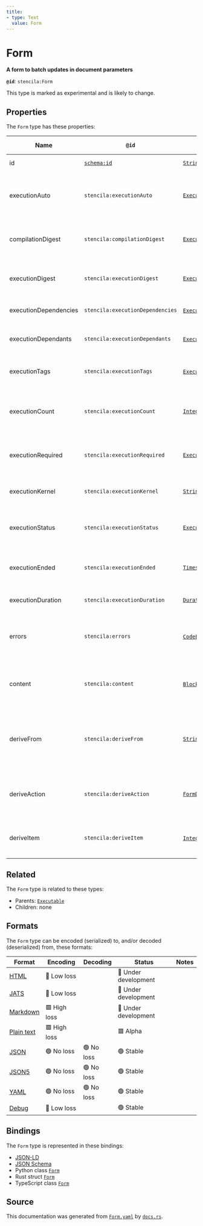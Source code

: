 ```yaml
---
title:
- type: Text
  value: Form
---
```


# Form

**A form to batch updates in document parameters**

**`@id`**: `stencila:Form`

This type is marked as experimental and is likely to change.

## Properties

The `Form` type has these properties:

| Name                  | `@id`                                | Type                                                                                                                                      | Description                                                                               | Inherited from                                                             |
| --------------------- | ------------------------------------ | ----------------------------------------------------------------------------------------------------------------------------------------- | ----------------------------------------------------------------------------------------- | -------------------------------------------------------------------------- |
| id                    | [`schema:id`](https://schema.org/id) | [`String`](https://stencila.dev/docs/reference/schema/data/string)                                                                        | The identifier for this item                                                              | [`Entity`](https://stencila.dev/docs/reference/schema/other/entity)        |
| executionAuto         | `stencila:executionAuto`             | [`ExecutionAuto`](https://stencila.dev/docs/reference/schema/flow/execution-auto)                                                         | Under which circumstances the code should be automatically executed.                      | [`Executable`](https://stencila.dev/docs/reference/schema/flow/executable) |
| compilationDigest     | `stencila:compilationDigest`         | [`ExecutionDigest`](https://stencila.dev/docs/reference/schema/flow/execution-digest)                                                     | A digest of the content, semantics and dependencies of the node.                          | [`Executable`](https://stencila.dev/docs/reference/schema/flow/executable) |
| executionDigest       | `stencila:executionDigest`           | [`ExecutionDigest`](https://stencila.dev/docs/reference/schema/flow/execution-digest)                                                     | The `compileDigest` of the node when it was last executed.                                | [`Executable`](https://stencila.dev/docs/reference/schema/flow/executable) |
| executionDependencies | `stencila:executionDependencies`     | [`ExecutionDependency`](https://stencila.dev/docs/reference/schema/flow/execution-dependency)*                                            | The upstream dependencies of this node.                                                   | [`Executable`](https://stencila.dev/docs/reference/schema/flow/executable) |
| executionDependants   | `stencila:executionDependants`       | [`ExecutionDependant`](https://stencila.dev/docs/reference/schema/flow/execution-dependant)*                                              | The downstream dependants of this node.                                                   | [`Executable`](https://stencila.dev/docs/reference/schema/flow/executable) |
| executionTags         | `stencila:executionTags`             | [`ExecutionTag`](https://stencila.dev/docs/reference/schema/flow/execution-tag)*                                                          | Tags in the code which affect its execution                                               | [`Executable`](https://stencila.dev/docs/reference/schema/flow/executable) |
| executionCount        | `stencila:executionCount`            | [`Integer`](https://stencila.dev/docs/reference/schema/data/integer)                                                                      | A count of the number of times that the node has been executed.                           | [`Executable`](https://stencila.dev/docs/reference/schema/flow/executable) |
| executionRequired     | `stencila:executionRequired`         | [`ExecutionRequired`](https://stencila.dev/docs/reference/schema/flow/execution-required)                                                 | Whether, and why, the code requires execution or re-execution.                            | [`Executable`](https://stencila.dev/docs/reference/schema/flow/executable) |
| executionKernel       | `stencila:executionKernel`           | [`String`](https://stencila.dev/docs/reference/schema/data/string)                                                                        | The id of the kernel that the node was last executed in.                                  | [`Executable`](https://stencila.dev/docs/reference/schema/flow/executable) |
| executionStatus       | `stencila:executionStatus`           | [`ExecutionStatus`](https://stencila.dev/docs/reference/schema/flow/execution-status)                                                     | Status of the most recent, including any current, execution.                              | [`Executable`](https://stencila.dev/docs/reference/schema/flow/executable) |
| executionEnded        | `stencila:executionEnded`            | [`Timestamp`](https://stencila.dev/docs/reference/schema/data/timestamp)                                                                  | The timestamp when the last execution ended.                                              | [`Executable`](https://stencila.dev/docs/reference/schema/flow/executable) |
| executionDuration     | `stencila:executionDuration`         | [`Duration`](https://stencila.dev/docs/reference/schema/data/duration)                                                                    | Duration of the last execution.                                                           | [`Executable`](https://stencila.dev/docs/reference/schema/flow/executable) |
| errors                | `stencila:errors`                    | [`CodeError`](https://stencila.dev/docs/reference/schema/code/code-error)*                                                                | Errors when compiling (e.g. syntax errors) or executing the node.                         | [`Executable`](https://stencila.dev/docs/reference/schema/flow/executable) |
| content               | `stencila:content`                   | [`Block`](https://stencila.dev/docs/reference/schema/prose/block)*                                                                        | The content within the form, usually containing at least one `Parameter`.                 | [`Form`](https://stencila.dev/docs/reference/schema/flow/form)             |
| deriveFrom            | `stencila:deriveFrom`                | [`String`](https://stencila.dev/docs/reference/schema/data/string)                                                                        | The dotted path to the object (e.g a database table) that the form should be derived from | [`Form`](https://stencila.dev/docs/reference/schema/flow/form)             |
| deriveAction          | `stencila:deriveAction`              | [`FormDeriveAction`](https://stencila.dev/docs/reference/schema/flow/form-derive-action)                                                  | The action (create, update or delete) to derive for the form                              | [`Form`](https://stencila.dev/docs/reference/schema/flow/form)             |
| deriveItem            | `stencila:deriveItem`                | [`Integer`](https://stencila.dev/docs/reference/schema/data/integer) \| [`String`](https://stencila.dev/docs/reference/schema/data/string) | An identifier for the item to be the target of Update or Delete actions                   | [`Form`](https://stencila.dev/docs/reference/schema/flow/form)             |

## Related

The `Form` type is related to these types:

- Parents: [`Executable`](https://stencila.dev/docs/reference/schema/flow/executable)
- Children: none

## Formats

The `Form` type can be encoded (serialized) to, and/or decoded (deserialized) from, these formats:

| Format                                                           | Encoding       | Decoding     | Status                 | Notes |
| ---------------------------------------------------------------- | -------------- | ------------ | ---------------------- | ----- |
| [HTML](https://stencila.dev/docs/reference/formats/{name})       | 🔷 Low loss     |              | 🚧 Under development    |       |
| [JATS](https://stencila.dev/docs/reference/formats/{name})       | 🔷 Low loss     |              | 🚧 Under development    |       |
| [Markdown](https://stencila.dev/docs/reference/formats/{name})   | 🟥 High loss    |              | 🚧 Under development    |       |
| [Plain text](https://stencila.dev/docs/reference/formats/{name}) | 🟥 High loss    |              | 🟥 Alpha                |       |
| [JSON](https://stencila.dev/docs/reference/formats/{name})       | 🟢 No loss      | 🟢 No loss    | 🟢 Stable               |       |
| [JSON5](https://stencila.dev/docs/reference/formats/{name})      | 🟢 No loss      | 🟢 No loss    | 🟢 Stable               |       |
| [YAML](https://stencila.dev/docs/reference/formats/{name})       | 🟢 No loss      | 🟢 No loss    | 🟢 Stable               |       |
| [Debug](https://stencila.dev/docs/reference/formats/{name})      | 🔷 Low loss     |              | 🟢 Stable               |       |

## Bindings

The `Form` type is represented in these bindings:

- [JSON-LD](https://stencila.dev/Form.jsonld)
- [JSON Schema](https://stencila.dev/Form.schema.json)
- Python class [`Form`](https://github.com/stencila/stencila/blob/main/python/stencila/types/form.py)
- Rust struct [`Form`](https://github.com/stencila/stencila/blob/main/rust/schema/src/types/form.rs)
- TypeScript class [`Form`](https://github.com/stencila/stencila/blob/main/typescript/src/types/Form.ts)

## Source

This documentation was generated from [`Form.yaml`](https://github.com/stencila/stencila/blob/main/schema/Form.yaml) by [`docs.rs`](https://github.com/stencila/stencila/blob/main/rust/schema-gen/src/docs.rs).